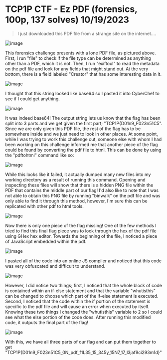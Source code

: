 # TCP1P CTF - Ez PDF (forensics, 100p, 137 solves) 10/19/2023

> I just downloaded this PDF file from a strange site on the internet....

![image](https://github.com/heathbar019/Writeups/assets/114100890/8bcd2697-b2fa-4192-b3d1-ff6afb77a031)

This forensics challenge presents with a lone PDF file, as pictured above. First, I run "file" to check if the file type can be determined as anything other than a PDF, which it is not. Then, I run "exiftool" to read the metadata on the pdf file and look for any fields that might stand out. At the very bottom, there is a field labeled "Creator" that has some interesting data in it.

![image](https://github.com/heathbar019/Writeups/assets/114100890/b3933c04-3dd3-438a-b326-374311176df1)

I thought that this string looked like base64 so I pasted it into CyberChef to see if I could get anything.

![image](https://github.com/heathbar019/Writeups/assets/114100890/300ff315-04c8-456a-bb0e-2c3d45394a93)

It was indeed base64! The output string lets us know that the flag has been split into 3 parts and we get given the first part; "TCP1P{D01n9_F023n51C5". Since we are only given this PDF file, the rest of the flag has to be somewhere inside and we just need to look in other places. At some point, while I was trying to work this challenge out, someone else with whom I had been working on this challenge informed me that another piece of the flag could be found by converting the pdf file to html. This can be done by using the "pdftohtml" command like so:

![image](https://github.com/heathbar019/Writeups/assets/114100890/5f6e89f2-7bbd-4dcc-9f27-832f44ab62d1)

While this looks like it failed, it actually dumped many new files into my working directory as a result of running this command. Opening and inspecting these files will show that there is a hidden PNG file within the PDF that contains the middle part of our flag! I'd also like to note that I was not able to obtain this PNG file by running "binwalk" on the pdf file and was only able to find it through this method, however, I'm sure this can be replicated with other pdf to html tools.

![image](https://github.com/heathbar019/Writeups/assets/114100890/636de2d6-24c9-46eb-9aa5-5d3a9db03ffc)

Now there is only one piece of the flag missing! One of the few methods I tried to find this final flag piece was to look through the hex of the pdf file using GHex hex editor. Towards the beginning of the file, I noticed a piece of JavaScript embedded within the pdf.

![image](https://github.com/heathbar019/Writeups/assets/114100890/1387f3a8-694b-44fb-a29d-f9b232b0b294)

I pasted all of the code into an online JS compiler and noticed that this code was very obfuscated and difficult to understand.

![image](https://github.com/heathbar019/Writeups/assets/114100890/ab47be14-9c03-411a-85a9-e963cb7f8aba)

However, I did notice two things; first, I noticed that the whole block of code is contained within an if-else statement and that the variable "whutisthis" can be changed to choose which part of the if-else statement is executed. Second, I noticed that the code within the if portion of the statement is specific to the pdf file and will cause an error when executed by itself. Knowing these two things I changed the "whutisthis" variable to 2 so I could see what the else portion of the code does. After running this modified code, it outputs the final part of the flag!

![image](https://github.com/heathbar019/Writeups/assets/114100890/7beb4c0b-4b84-45c4-b383-4613f073c006)

With this, we have all three parts of our flag and can put them together to get "TCP1P{D01n9_F023n51C5_0N_pdf_f1L35_15_345y_15N7_17_l3jaf9ci293m1d}"
